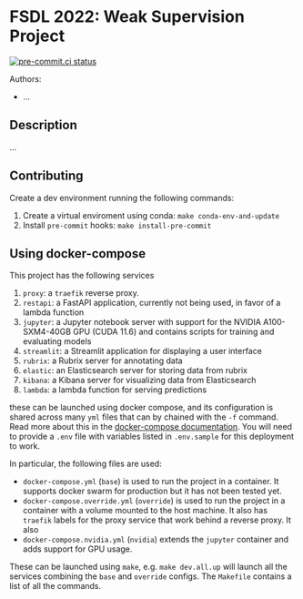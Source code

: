 # FSDL 2022: Weak Supervision Project

[![pre-commit.ci status](https://results.pre-commit.ci/badge/github/EdAbati/fsdl-2022-weak-supervision-project/main.svg)](https://results.pre-commit.ci/latest/github/EdAbati/fsdl-2022-weak-supervision-project/main)

Authors:

- ...

## Description

...

## Contributing

Create a dev environment running the following commands:

1. Create a virtual enviroment using conda: `make conda-env-and-update`
2. Install `pre-commit` hooks: `make install-pre-commit`

## Using docker-compose

This project has the following services

1. `proxy`: a `traefik` reverse proxy.
1. `restapi`: a FastAPI application, currently not being used, in favor of a lambda function
1. `jupyter`: a Jupyter notebook server with support for the NVIDIA A100-SXM4-40GB GPU (CUDA 11.6) and contains scripts for training and evaluating models
1. `streamlit`: a Streamlit application for displaying a user interface
1. `rubrix`: a Rubrix server for annotating data
1. `elastic`: an Elasticsearch server for storing data from rubrix
1. `kibana`: a Kibana server for visualizing data from Elasticsearch
1. `lambda`: a lambda function for serving predictions

these can be launched using docker compose, and its configuration is shared across many `yml` files that can by chained with the `-f` command. Read more about this in the [docker-compose documentation](https://docs.docker.com/compose/extends/). You will need to provide a `.env` file with variables listed in `.env.sample` for this deployment to work.

In particular, the following files are used:

- `docker-compose.yml` (`base`) is used to run the project in a container. It supports docker swarm for production but it has not been tested yet.
- `docker-compose.override.yml` (`override`) is used to run the project in a container with a volume mounted to the host machine. It also has `traefik` labels for the proxy service that work behind a reverse proxy. It also
- `docker-compose.nvidia.yml` (`nvidia`) extends the `jupyter` container and adds support for GPU usage.

These can be launched using `make`, e.g. `make dev.all.up` will launch all the services combining the `base` and `override` configs. The `Makefile` contains a list of all the commands.
